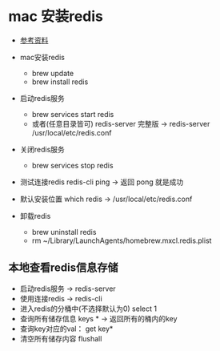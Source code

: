 # mac 安装redis

- [参考资料](https://gist.github.com/tomysmile/1b8a321e7c58499ef9f9441b2faa0aa8)

- mac安装redis
  + brew update
  + brew install redis

- 启动redis服务
  + brew services start redis
  + 或者(任意目录皆可) redis-server 
    完整版 -> redis-server /usr/local/etc/redis.conf

- 关闭redis服务
  + brew services stop redis

- 测试连接redis
redis-cli ping -> 返回 pong 就是成功

- 默认安装位置 which redis -> /usr/local/etc/redis.conf

- 卸载redis
  + brew uninstall redis
  + rm ~/Library/LaunchAgents/homebrew.mxcl.redis.plist

## 本地查看redis信息存储
- 启动redis服务 -> redis-server
- 使用连接redis -> redis-cli
- 进入redis的分桶中(不选择默认为0) select 1
- 查询所有储存信息 keys * -> 返回所有的桶内的key
- 查询key对应的val： get key*
- 清空所有储存内容 flushall
